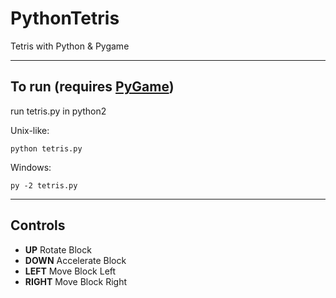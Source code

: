 # PythonTetris
Tetris with Python &amp; Pygame

---

## To run (requires [PyGame](http://www.pygame.org/hifi.html))
run tetris.py in python2

Unix-like:
```
python tetris.py
```
Windows:
```
py -2 tetris.py
```

---
## Controls
+ __UP__ Rotate Block
+ __DOWN__ Accelerate Block
+ __LEFT__ Move Block Left
+ __RIGHT__ Move Block Right

